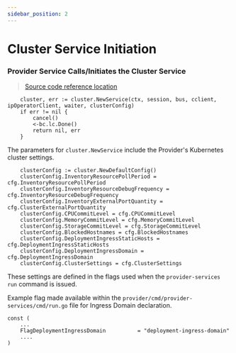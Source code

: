 ```yaml
---
sidebar_position: 2
---
```


# Cluster Service Initiation

### Provider Service Calls/Initiates the Cluster Service

> [Source code reference location](https://github.com/akash-network/provider/blob/e7aa0b5b81957a130f1dc584f335c6f9e41db6b1/service.go#L101)

```
	cluster, err := cluster.NewService(ctx, session, bus, cclient, ipOperatorClient, waiter, clusterConfig)
	if err != nil {
		cancel()
		<-bc.lc.Done()
		return nil, err
	}
```

The parameters for `cluster.NewService` include the Provider's Kubernetes cluster settings.

```
	clusterConfig := cluster.NewDefaultConfig()
	clusterConfig.InventoryResourcePollPeriod = cfg.InventoryResourcePollPeriod
	clusterConfig.InventoryResourceDebugFrequency = cfg.InventoryResourceDebugFrequency
	clusterConfig.InventoryExternalPortQuantity = cfg.ClusterExternalPortQuantity
	clusterConfig.CPUCommitLevel = cfg.CPUCommitLevel
	clusterConfig.MemoryCommitLevel = cfg.MemoryCommitLevel
	clusterConfig.StorageCommitLevel = cfg.StorageCommitLevel
	clusterConfig.BlockedHostnames = cfg.BlockedHostnames
	clusterConfig.DeploymentIngressStaticHosts = cfg.DeploymentIngressStaticHosts
	clusterConfig.DeploymentIngressDomain = cfg.DeploymentIngressDomain
	clusterConfig.ClusterSettings = cfg.ClusterSettings
```

These settings are defined in the flags used when the `provider-services run` command is issued.

Example flag made available within the `provider/cmd/provider-services/cmd/run.go` file for Ingress Domain declaration.

```
const (
	...
	FlagDeploymentIngressDomain          = "deployment-ingress-domain"
	....
)
```